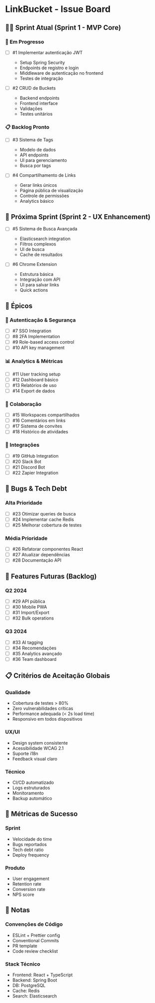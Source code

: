 # LinkBucket - Issue Board

## 🏃‍♂️ Sprint Atual (Sprint 1 - MVP Core)

### 🔄 Em Progresso
- [ ] #1 Implementar autenticação JWT
  - Setup Spring Security
  - Endpoints de registro e login
  - Middleware de autenticação no frontend
  - Testes de integração

- [ ] #2 CRUD de Buckets
  - Backend endpoints
  - Frontend interface
  - Validações
  - Testes unitários

### 📋 Backlog Pronto
- [ ] #3 Sistema de Tags
  - Modelo de dados
  - API endpoints
  - UI para gerenciamento
  - Busca por tags

- [ ] #4 Compartilhamento de Links
  - Gerar links únicos
  - Página pública de visualização
  - Controle de permissões
  - Analytics básico

## 📅 Próxima Sprint (Sprint 2 - UX Enhancement)

- [ ] #5 Sistema de Busca Avançada
  - Elasticsearch integration
  - Filtros complexos
  - UI de busca
  - Cache de resultados

- [ ] #6 Chrome Extension
  - Estrutura básica
  - Integração com API
  - UI para salvar links
  - Quick actions

## 🎯 Épicos

### 🔐 Autenticação & Segurança
- [ ] #7 SSO Integration
- [ ] #8 2FA Implementation
- [ ] #9 Role-based access control
- [ ] #10 API key management

### 📊 Analytics & Métricas
- [ ] #11 User tracking setup
- [ ] #12 Dashboard básico
- [ ] #13 Relatórios de uso
- [ ] #14 Export de dados

### 🤝 Colaboração
- [ ] #15 Workspaces compartilhados
- [ ] #16 Comentários em links
- [ ] #17 Sistema de convites
- [ ] #18 Histórico de atividades

### 🔄 Integrações
- [ ] #19 GitHub Integration
- [ ] #20 Slack Bot
- [ ] #21 Discord Bot
- [ ] #22 Zapier Integration

## 🐛 Bugs & Tech Debt

### Alta Prioridade
- [ ] #23 Otimizar queries de busca
- [ ] #24 Implementar cache Redis
- [ ] #25 Melhorar cobertura de testes

### Média Prioridade
- [ ] #26 Refatorar componentes React
- [ ] #27 Atualizar dependências
- [ ] #28 Documentação API

## 🚀 Features Futuras (Backlog)

### Q2 2024
- [ ] #29 API pública
- [ ] #30 Mobile PWA
- [ ] #31 Import/Export
- [ ] #32 Bulk operations

### Q3 2024
- [ ] #33 AI tagging
- [ ] #34 Recomendações
- [ ] #35 Analytics avançado
- [ ] #36 Team dashboard

## 📋 Critérios de Aceitação Globais

### Qualidade
- Cobertura de testes > 80%
- Zero vulnerabilidades críticas
- Performance adequada (< 2s load time)
- Responsivo em todos dispositivos

### UX/UI
- Design system consistente
- Acessibilidade WCAG 2.1
- Suporte i18n
- Feedback visual claro

### Técnico
- CI/CD automatizado
- Logs estruturados
- Monitoramento
- Backup automático

## 🎯 Métricas de Sucesso

### Sprint
- Velocidade do time
- Bugs reportados
- Tech debt ratio
- Deploy frequency

### Produto
- User engagement
- Retention rate
- Conversion rate
- NPS score

## 📝 Notas

### Convenções de Código
- ESLint + Prettier config
- Conventional Commits
- PR template
- Code review checklist

### Stack Técnico
- Frontend: React + TypeScript
- Backend: Spring Boot
- DB: PostgreSQL
- Cache: Redis
- Search: Elasticsearch